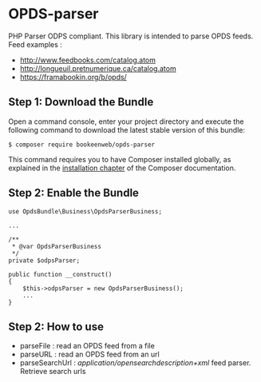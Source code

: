 OPDS-parser
=====
PHP Parser ODPS compliant. This library is intended to parse OPDS feeds.
Feed examples : 

* http://www.feedbooks.com/catalog.atom
* http://longueuil.pretnumerique.ca/catalog.atom
* https://framabookin.org/b/opds/

Step 1: Download the Bundle
--------
Open a command console, enter your project directory and execute the
following command to download the latest stable version of this bundle:

```console
$ composer require bookeenweb/opds-parser
```

This command requires you to have Composer installed globally, as explained
in the [installation chapter](https://getcomposer.org/doc/00-intro.md)
of the Composer documentation.


Step 2: Enable the Bundle
--------

    use OpdsBundle\Business\OpdsParserBusiness;
    
    ...

    /**
     * @var OpdsParserBusiness
     */
    private $odpsParser;
    
    public function __construct()
    {
        $this->odpsParser = new OpdsParserBusiness();
        ...
    }
    
Step 2: How to use
--------

* parseFile : read an OPDS feed from a file
* parseURL : read an OPDS feed from an url
* parseSearchUrl : _application/opensearchdescription+xml_ feed parser. Retrieve search urls
